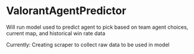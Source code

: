 # ValorantAgentPredictor
Will run model used to predict agent to pick based on team agent choices, current map, and historical win rate data

Currently:
  Creating scraper to collect raw data to be used in model
